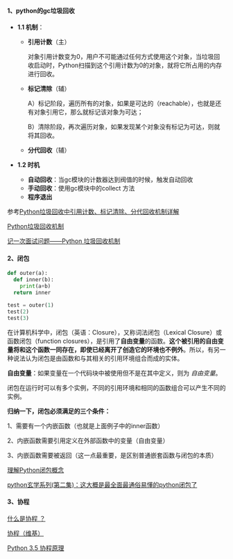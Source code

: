 #### 1、python的gc垃圾回收

- **1.1 机制**：

  - **引用计数**（主）

    对象引用计数变为0，用户不可能通过任何方式使用这个对象，当垃圾回收启动时，Python扫描到这个引用计数为0的对象，就将它所占用的内存进行回收。

  - **标记清除**（辅）

    A）标记阶段，遍历所有的对象，如果是可达的（reachable），也就是还有对象引用它，那么就标记该对象为可达；

    B）清除阶段，再次遍历对象，如果发现某个对象没有标记为可达，则就将其回收。

  - **分代回收**（辅）

- **1.2 时机**

  - **自动回收**：当gc模块的计数器达到阀值的时候，触发自动回收
  - **手动回收**：使用gc模块中的collect 方法
  - **程序退出**

参考[Python垃圾回收中引用计数、标记清除、分代回收机制详解](https://www.pythonf.cn/read/26626)

[Python垃圾回收机制](https://zhuanlan.zhihu.com/p/83251959)

[记一次面试问题——Python 垃圾回收机制](https://testerhome.com/topics/16556)

#### 2、闭包

```python
def outer(a):
  def inner(b):
    print(a+b)
  return inner

test = outer(1)
test(2)
test(3)
```

在计算机科学中，闭包（英语：Closure），又称词法闭包（Lexical Closure）或函数闭包（function closures），是引用了**自由变量**的函数。**这个被引用的自由变量将和这个函数一同存在，即使已经离开了创造它的环境也不例外**。所以，有另一种说法认为闭包是由函数和与其相关的引用环境组合而成的实体。

**自由变量**：如果变量在一个代码块中被使用但不是在其中定义，则为 *自由变量*。

闭包在运行时可以有多个实例，不同的引用环境和相同的函数组合可以产生不同的实例。			

**归纳一下，闭包必须满足的三个条件：**

1、需要有一个内嵌函数（也就是上面例子中的inner函数）

2、内嵌函数需要引用定义在外部函数中的变量（自由变量）

3、内嵌函数需要被返回（这一点最重要，是区别普通嵌套函数与闭包的本质）

[理解Python闭包概念](https://www.cnblogs.com/yssjun/p/9887239.html)

[python玄学系列(第二集)：这大概是最全面最通俗易懂的python闭包了](https://zhuanlan.zhihu.com/p/102462850)

#### 3、协程

[什么是协程 ？](https://juejin.im/post/6844903921471717389)

[协程（维基）](https://zh.wikipedia.org/wiki/%E5%8D%8F%E7%A8%8B)

[Python 3.5 协程原理](https://juejin.im/entry/6844903428229955597)